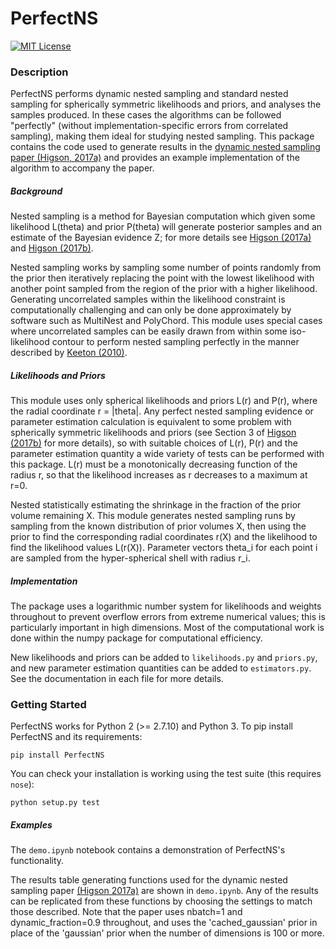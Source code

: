 PerfectNS
=========

[![MIT License](https://img.shields.io/badge/license-MIT-blue.svg)](https://github.com/ejhigson/PerfectNS/LICENSE)

### Description

PerfectNS performs dynamic nested sampling and standard nested sampling for spherically symmetric likelihoods and priors, and analyses the samples produced.
In these cases the algorithms can be followed "perfectly" (without implementation-specific errors from correlated sampling), making them ideal for studying nested sampling.
This package contains the code used to generate results in the [dynamic nested sampling paper (Higson, 2017a)](https://arxiv.org/abs/1704.03459) and provides an example implementation of the algorithm to accompany the paper.

##### Background

Nested sampling is a method for Bayesian computation which given some likelihood L(theta) and prior P(theta) will generate posterior samples and an estimate of the Bayesian evidence Z; for more details see [Higson (2017a)](https://arxiv.org/abs/1704.03459) and [Higson (2017b)](https://arxiv.org/abs/1703.09701).

Nested sampling works by sampling some number of points randomly from the prior then iteratively replacing the point with the lowest likelihood with another point sampled from the region of the prior with a higher likelihood.
Generating uncorrelated samples within the likelihood constraint is computationally challenging and can only be done approximately by software such as MultiNest and PolyChord.
This module uses special cases where uncorrelated samples can be easily drawn from within some iso-likelihood contour to perform nested sampling perfectly in the manner described by [Keeton (2010)](https://academic.oup.com/mnras/article/414/2/1418/977810).

##### Likelihoods and Priors

This module uses only spherical likelihoods and priors L(r) and P(r), where the radial coordinate r = |theta|.
Any perfect nested sampling evidence or parameter estimation calculation is equivalent to some problem with spherically symmetric likelihoods and priors (see Section 3 of [Higson (2017b)](https://arxiv.org/abs/1703.09701) for more details), so with suitable choices of L(r), P(r) and the parameter estimation quantity a wide variety of tests can be performed with this package.
L(r) must be a monotonically decreasing function of the radius r, so that the likelihood increases as r decreases to a maximum at r=0.

Nested statistically estimating the shrinkage in the fraction of the prior volume remaining X.
This module generates nested sampling runs by sampling from the known distribution of prior volumes X, then using the prior to find the corresponding radial coordinates r(X) and the likelihood to find the likelihood values L(r(X)).
Parameter vectors theta_i for each point i are sampled from the hyper-spherical shell with radius r_i.

##### Implementation

The package uses a logarithmic number system for likelihoods and weights throughout to prevent overflow errors from extreme numerical values; this is particularly important in high dimensions.
Most of the computational work is done within the numpy package for computational efficiency.

New likelihoods and priors can be added to `likelihoods.py` and `priors.py`, and new parameter estimation quantities can be added to `estimators.py`.
See the documentation in each file for more details.

### Getting Started

PerfectNS works for Python 2 (>= 2.7.10) and Python 3.
To pip install PerfectNS and its requirements:

```
pip install PerfectNS
```

You can check your installation is working using the test suite (this requires `nose`):

```
python setup.py test
```

##### Examples

The `demo.ipynb` notebook contains a demonstration of PerfectNS's functionality.

The results table generating functions used for the dynamic nested sampling paper [(Higson 2017a)](https://arxiv.org/abs/1704.03459) are shown in `demo.ipynb`.
Any of the results can be replicated from these functions by choosing the settings to match those described. Note that the paper uses nbatch=1 and dynamic_fraction=0.9 throughout, and uses the 'cached_gaussian' prior in place of the 'gaussian' prior when the number of dimensions is 100 or more.
